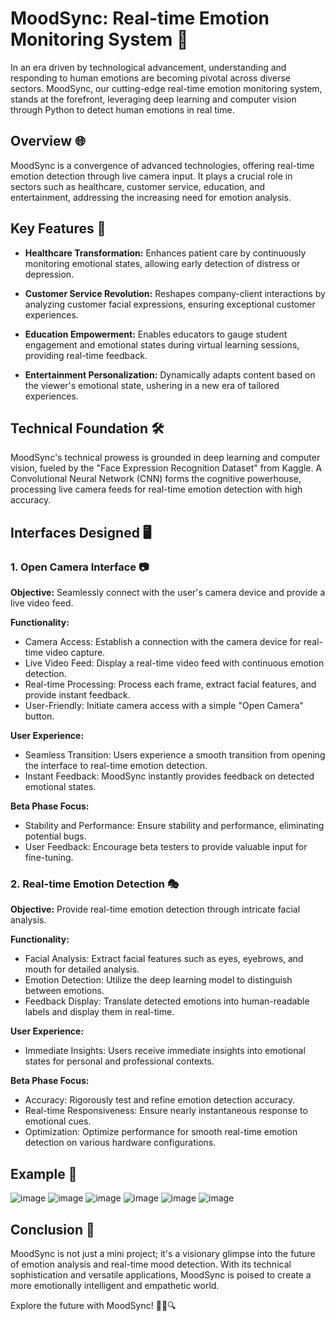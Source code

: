 # MoodSync: Real-time Emotion Monitoring System 🚀

In an era driven by technological advancement, understanding and responding to human emotions are becoming pivotal across diverse sectors. MoodSync, our cutting-edge real-time emotion monitoring system, stands at the forefront, leveraging deep learning and computer vision through Python to detect human emotions in real time.

## Overview 🌐

MoodSync is a convergence of advanced technologies, offering real-time emotion detection through live camera input. It plays a crucial role in sectors such as healthcare, customer service, education, and entertainment, addressing the increasing need for emotion analysis.

## Key Features 🌈

- **Healthcare Transformation:** Enhances patient care by continuously monitoring emotional states, allowing early detection of distress or depression.

- **Customer Service Revolution:** Reshapes company-client interactions by analyzing customer facial expressions, ensuring exceptional customer experiences.

- **Education Empowerment:** Enables educators to gauge student engagement and emotional states during virtual learning sessions, providing real-time feedback.

- **Entertainment Personalization:** Dynamically adapts content based on the viewer's emotional state, ushering in a new era of tailored experiences.

## Technical Foundation 🛠️

MoodSync's technical prowess is grounded in deep learning and computer vision, fueled by the "Face Expression Recognition Dataset" from Kaggle. A Convolutional Neural Network (CNN) forms the cognitive powerhouse, processing live camera feeds for real-time emotion detection with high accuracy.

## Interfaces Designed 🖥️

### 1. Open Camera Interface 📷

**Objective:** Seamlessly connect with the user's camera device and provide a live video feed.

**Functionality:**
- Camera Access: Establish a connection with the camera device for real-time video capture.
- Live Video Feed: Display a real-time video feed with continuous emotion detection.
- Real-time Processing: Process each frame, extract facial features, and provide instant feedback.
- User-Friendly: Initiate camera access with a simple "Open Camera" button.

**User Experience:**
- Seamless Transition: Users experience a smooth transition from opening the interface to real-time emotion detection.
- Instant Feedback: MoodSync instantly provides feedback on detected emotional states.

**Beta Phase Focus:**
- Stability and Performance: Ensure stability and performance, eliminating potential bugs.
- User Feedback: Encourage beta testers to provide valuable input for fine-tuning.

### 2. Real-time Emotion Detection 🎭

**Objective:** Provide real-time emotion detection through intricate facial analysis.

**Functionality:**
- Facial Analysis: Extract facial features such as eyes, eyebrows, and mouth for detailed analysis.
- Emotion Detection: Utilize the deep learning model to distinguish between emotions.
- Feedback Display: Translate detected emotions into human-readable labels and display them in real-time.

**User Experience:**
- Immediate Insights: Users receive immediate insights into emotional states for personal and professional contexts.

**Beta Phase Focus:**
- Accuracy: Rigorously test and refine emotion detection accuracy.
- Real-time Responsiveness: Ensure nearly instantaneous response to emotional cues.
- Optimization: Optimize performance for smooth real-time emotion detection on various hardware configurations.

## Example 🎪

![image](https://github.com/Raja244/MoodSync/assets/65381335/06a72e85-fb5e-4a6e-9818-60e7e3008d7e) ![image](https://github.com/Raja244/MoodSync/assets/65381335/1e4c6610-d6ce-473f-8348-ca304f8092be)
![image](https://github.com/Raja244/MoodSync/assets/65381335/2ae6afc9-40bb-4e00-bbbd-d7ad1ab7ffd7) ![image](https://github.com/Raja244/MoodSync/assets/65381335/18dc2ba8-9b75-48dd-b535-1dc1f10082be)
![image](https://github.com/Raja244/MoodSync/assets/65381335/60f0a25e-2b7e-4e29-84d9-988398411f10) ![image](https://github.com/Raja244/MoodSync/assets/65381335/c09e5b3e-2461-451e-8615-d30a59fd5f9e)

## Conclusion 🌟

MoodSync is not just a mini project; it's a visionary glimpse into the future of emotion analysis and real-time mood detection. With its technical sophistication and versatile applications, MoodSync is poised to create a more emotionally intelligent and empathetic world.

Explore the future with MoodSync! 🚀💬🔍
